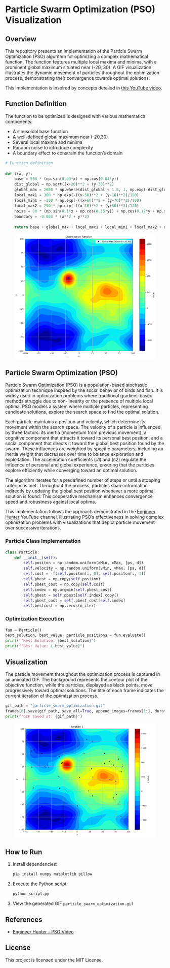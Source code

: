 # Particle Swarm Optimization (PSO) Visualization

## Overview

This repository presents an implementation of the Particle Swarm Optimization (PSO) algorithm for optimizing a complex mathematical function. The function features multiple local maxima and minima, with a prominent global maximum situated near (-20, 30). A GIF visualization illustrates the dynamic movement of particles throughout the optimization process, demonstrating their convergence towards optimal solutions.

This implementation is inspired by concepts detailed in [this YouTube video](https://www.youtube.com/watch?v=JqTASBiMVT8&ab_channel=EngineerHunter).

## Function Definition

The function to be optimized is designed with various mathematical components:

- A sinusoidal base function
- A well-defined global maximum near (-20,30)
- Several local maxima and minima
- Random noise to introduce complexity
- A boundary effect to constrain the function’s domain

```python
# Function definition

def f(x, y):
    base = 500 * (np.sin(0.03*x) + np.cos(0.04*y))
    dist_global = np.sqrt((x+20)**2 + (y-30)**2)
    global_max = 2000 * np.where(dist_global < 1.5, 1, np.exp(-dist_global**2/200))  
    local_max1 = 300 * np.exp(-((x-50)**2 + (y-10)**2)/150)
    local_min1 = -200 * np.exp(-((x+60)**2 + (y+70)**2)/100)
    local_max2 = 250 * np.exp(-((x-10)**2 + (y+80)**2)/120)
    noise = 80 * (np.sin(0.1*x + np.cos(0.15*y)) + np.cos(0.12*y + np.sin(0.08*x)))
    boundary = -0.003 * (x**2 + y**2)
    
    return base + global_max + local_max1 + local_min1 + local_max2 + noise + boundary
```
<p align="center">
  <img src="Images/output.png"  width="450"/>
</p>

## Particle Swarm Optimization (PSO)

Particle Swarm Optimization (PSO) is a population-based stochastic optimization technique inspired by the social behavior of birds and fish. It is widely used in optimization problems where traditional gradient-based methods struggle due to non-linearity or the presence of multiple local optima. PSO models a system where multiple particles, representing candidate solutions, explore the search space to find the optimal solution.

Each particle maintains a position and velocity, which determine its movement within the search space. The velocity of a particle is influenced by three factors: its inertia (momentum from previous movement), a cognitive component that attracts it toward its personal best position, and a social component that directs it toward the global best position found by the swarm. These influences are weighted by specific parameters, including an inertia weight that decreases over time to balance exploration and exploitation. The acceleration coefficients \(c1\) and \(c2\) regulate the influence of personal and global experience, ensuring that the particles explore efficiently while converging toward an optimal solution.

The algorithm iterates for a predefined number of steps or until a stopping criterion is met. Throughout the process, particles share information indirectly by updating the global best position whenever a more optimal solution is found. This cooperative mechanism enhances convergence speed and robustness against local optima.

This implementation follows the approach demonstrated in the [Engineer Hunter](https://www.youtube.com/@EngineerHunter) YouTube channel, illustrating PSO’s effectiveness in solving complex optimization problems with visualizations that depict particle movement over successive iterations.

### Particle Class Implementation

```python
class Particle:
    def __init__(self):
        self.positon = np.random.uniform(xMin, xMax, [ps, d])
        self.velocity = np.random.uniform(vMin, vMax, [ps, d])
        self.cost = -f(self.positon[:, 0], self.positon[:, 1])
        self.pbest = np.copy(self.positon)
        self.pbest_cost = np.copy(self.cost)
        self.index = np.argmin(self.pbest_cost)
        self.gbest = self.pbest[self.index].copy()
        self.gbest_cost = self.pbest_cost[self.index]
        self.bestcost = np.zeros(n_iter)
```

### Optimization Execution

```python
fun = Particle()
best_solution, best_value, particle_positions = fun.evaluate()
print(f"Best Solution: {best_solution}")
print(f"Best Value: {-best_value}")
```

## Visualization

The particle movement throughout the optimization process is captured in an animated GIF. The background represents the contour plot of the objective function, while the particles, displayed as black points, move progressively toward optimal solutions. The title of each frame indicates the current iteration of the optimization process.

```python
gif_path = "particle_swarm_optimization.gif"
frames[0].save(gif_path, save_all=True, append_images=frames[1:], duration=100, loop=0)
print(f"GIF saved at: {gif_path}")
```

<p align="center">
  <img src="Images/particle_swarm_optimization.gif"  width="450"/>
</p>

## How to Run

1. Install dependencies:
   ```bash
   pip install numpy matplotlib pillow
   ```
2. Execute the Python script:
   ```bash
   python script.py
   ```
3. View the generated GIF `particle_swarm_optimization.gif`

## References

- [Engineer Hunter - PSO Video](https://www.youtube.com/watch?v=JqTASBiMVT8&ab_channel=EngineerHunter)

## License

This project is licensed under the MIT License.

